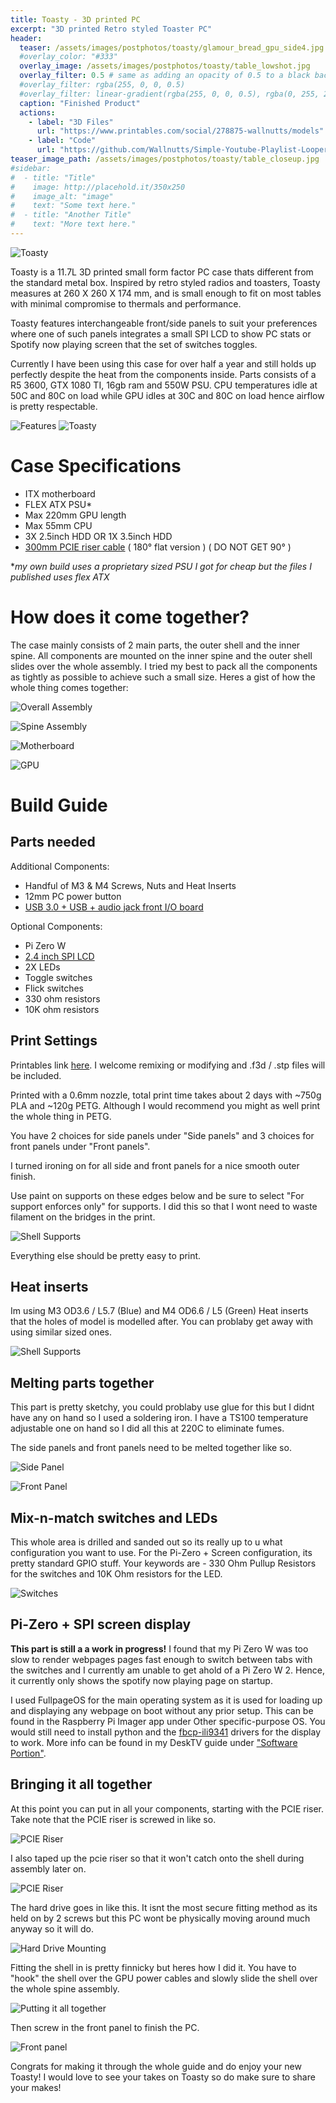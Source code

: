 ```yaml
---
title: Toasty - 3D printed PC
excerpt: "3D printed Retro styled Toaster PC"
header:
  teaser: /assets/images/postphotos/toasty/glamour_bread_gpu_side4.jpg
  #overlay_color: "#333"
  overlay_image: /assets/images/postphotos/toasty/table_lowshot.jpg
  overlay_filter: 0.5 # same as adding an opacity of 0.5 to a black background
  #overlay_filter: rgba(255, 0, 0, 0.5)
  #overlay_filter: linear-gradient(rgba(255, 0, 0, 0.5), rgba(0, 255, 255, 0.5))
  caption: "Finished Product"
  actions:
    - label: "3D Files"
      url: "https://www.printables.com/social/278875-wallnutts/models"
    - label: "Code"
      url: "https://github.com/Wallnutts/Simple-Youtube-Playlist-Looper-Script"
teaser_image_path: /assets/images/postphotos/toasty/table_closeup.jpg
#sidebar:
#  - title: "Title"
#    image: http://placehold.it/350x250
#    image_alt: "image"
#    text: "Some text here."
#  - title: "Another Title"
#    text: "More text here."
---
```



![](/assets/images/postphotos/toasty/glamour_bread_gpu_side3.jpg "Toasty")

Toasty is a 11.7L 3D printed small form factor PC case thats different from the standard metal box. Inspired by retro styled radios and toasters, Toasty measures at 260 X 260 X 174 mm, and is small enough to fit on most tables with minimal compromise to thermals and performance.

Toasty features interchangeable front/side panels to suit your preferences where one of such panels integrates a small SPI LCD to show PC stats or Spotify now playing screen that the set of switches toggles. 

Currently I have been using this case for over half a year and still holds up perfectly despite the heat from the components inside. Parts consists of a R5 3600, GTX 1080 TI, 16gb ram and 550W PSU. CPU temperatures idle at 50C and 80C on load while GPU idles at 30C and 80C on load hence airflow is pretty respectable.

![](/assets/images/postphotos/toasty/merged.jpg "Features")
![](/assets/images/postphotos/toasty/glamour_mobo_side.jpg "Toasty")

# Case Specifications

- ITX motherboard
- FLEX ATX PSU*
- Max 220mm GPU length
- Max 55mm CPU
- 3X 2.5inch HDD OR 1X 3.5inch HDD
- [300mm PCIE riser cable](https://www.aliexpress.com/item/1005002495125561.html?spm=a2g0o.productlist.0.0.19737f2dmvYkWN&algo_pvid=bfbde300-9724-49ab-81c0-b5d14bd3f845&algo_exp_id=bfbde300-9724-49ab-81c0-b5d14bd3f845-1&pdp_ext_f=%7B%22sku_id%22%3A%2212000023734383172%22%7D&pdp_npi=2%40dis%21SGD%2123.69%2117.3%21%21%21%21%21%40210318c916638698100648864eddb0%2112000023734383172%21sea&curPageLogUid=8UjRzp18eyBx) ( 180° flat version ) ( DO NOT GET 90° )

**my own build uses a proprietary sized PSU I got for cheap but the files I published uses flex ATX*

# How does it come together?

The case mainly consists of 2 main parts, the outer shell and the inner spine. All components are mounted on the inner spine and the outer shell slides over the whole assembly. I tried my best to pack all the components as tightly as possible to achieve such a small size. Heres a gist of how the whole thing comes together:

![](/assets/images/postphotos/toasty/toasty_overall_assembly_looped.gif "Overall Assembly")

![](/assets/images/postphotos/toasty/spine_assembly_looped.gif "Spine Assembly")

![](/assets/images/postphotos/toasty/spine_mobo_side.jpg "Motherboard")

![](/assets/images/postphotos/toasty/spine_gpu_side.jpg "GPU")

# Build Guide

## Parts needed

Additional Components:
- Handful of M3 & M4 Screws, Nuts and Heat Inserts
- 12mm PC power button
- [USB 3.0 + USB + audio jack front I/O board](https://www.aliexpress.com/item/1005001863986217.html?spm=a2g0o.productlist.0.0.787c1a07vARyeJ&algo_pvid=8688ea79-32e3-4bbe-b769-8286de6c8b61&algo_exp_id=8688ea79-32e3-4bbe-b769-8286de6c8b61-38&pdp_ext_f=%7B%22sku_id%22%3A%2212000017905024047%22%7D&pdp_npi=2%40dis%21SGD%213.2%212.27%21%21%21%21%21%402101e9d116638699092942284ee5fd%2112000017905024047%21sea&curPageLogUid=onP1pDByyNvA)

Optional Components:
- Pi Zero W
- [2.4 inch SPI LCD](https://www.aliexpress.com/item/1005003943508410.html?spm=a2g0o.productlist.0.0.3db327c47qWSJT&algo_pvid=e5a127a1-41e5-405a-96ea-d6f2a6b71d7c&algo_exp_id=e5a127a1-41e5-405a-96ea-d6f2a6b71d7c-1&pdp_ext_f=%7B%22sku_id%22%3A%2212000027524871519%22%7D&pdp_npi=2%40dis%21SGD%216.57%216.57%21%21%212.74%21%21%40210318be16638699861725097eb4e0%2112000027524871519%21sea&curPageLogUid=Fy4rBd8upWG3)
- 2X LEDs
- Toggle switches 
- Flick switches
- 330 ohm resistors
- 10K ohm resistors

## Print Settings

Printables link [here](https://www.printables.com/social/278875-wallnutts/models). I welcome remixing or modifying and .f3d / .stp files will be included.

Printed with a 0.6mm nozzle, total print time takes about 2 days with ~750g PLA and ~120g PETG. Although I would recommend you might as well print the whole thing in PETG. 

You have 2 choices for side panels under "Side panels" and 3 choices for front panels under "Front panels".

I turned ironing on for all side and front panels for a nice smooth outer finish.

Use paint on supports on these edges below and be sure to select "For support enforces only" for supports. I did this so that I wont need to waste filament on the bridges in the print.

![](/assets/images/postphotos/toasty/shell_supports.jpg "Shell Supports")

Everything else should be pretty easy to print.

## Heat inserts

Im using M3 OD3.6 / L5.7 (Blue) and M4 OD6.6 / L5 (Green) Heat inserts that the holes of model is modelled after. You can problaby get away with using similar sized ones. 

![](/assets/images/postphotos/toasty/heatinserts.jpg "Shell Supports")

## Melting parts together

This part is pretty sketchy, you could problaby use glue for this but I didnt have any on hand so I used a soldering iron. I have a TS100 temperature adjustable one on hand so I did all this at 220C to eliminate fumes.

The side panels and front panels need to be melted together like so.

![](/assets/images/postphotos/toasty/shell_supports.jpg "Side Panel")

![](/assets/images/postphotos/toasty/shell_supports.jpg "Front Panel")

## Mix-n-match switches and LEDs

This whole area is drilled and sanded out so its really up to u what configuration you want to use. For the Pi-Zero + Screen configuration, its pretty standard GPIO stuff. Your keywords are - 330 Ohm Pullup Resistors for the switches and 10K Ohm resistors for the LED.

![](/assets/images/postphotos/toasty/switches.jpg "Switches")

## Pi-Zero + SPI screen display

**This part is still a a work in progress!**
I found that my Pi Zero W was too slow to render webpages pages fast enough to switch between tabs with the switches and I currently am unable to get ahold of a Pi Zero W 2. Hence, it currently only shows the spotify now playing page on startup.

I used FullpageOS for the main operating system as it is used for loading up and displaying any webpage on boot without any prior setup. This can be found in the Raspberry Pi Imager app under Other specific-purpose OS. You would still need to install python and the [fbcp-ili9341](https://github.com/juj/fbcp-ili9341) drivers for the display to work. More info can be found in my DeskTV guide under ["Software Portion"](/DeskTV/#software-portion).

## Bringing it all together

At this point you can put in all your components, starting with the PCIE riser. Take note that the PCIE riser is screwed in like so. 

![](/assets/images/postphotos/toasty/shell_supports.jpg "PCIE Riser")

I also taped up the pcie riser so that it won't catch onto the shell during assembly later on. 

![](/assets/images/postphotos/toasty/shell_supports.jpg "PCIE Riser")

The hard drive goes in like this. It isnt the most secure fitting method as its held on by 2 screws but this PC wont be physically moving around much anyway so it will do.

![](/assets/images/postphotos/toasty/shell_supports.jpg "Hard Drive Mounting")

Fitting the shell in is pretty finnicky but heres how I did it. You have to "hook" the shell over the GPU power cables and slowly slide the shell over the whole spine assembly. 

![](/assets/images/postphotos/toasty/shell_supports.jpg "Putting it all together")

Then screw in the front panel to finish the PC.

![](/assets/images/postphotos/toasty/shell_supports.jpg "Front panel")

Congrats for making it through the whole guide and do enjoy your new Toasty! I would love to see your takes on Toasty so do make sure to share your makes!







